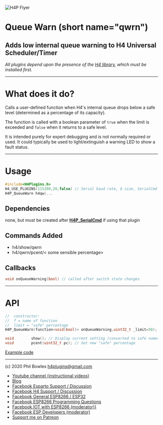 ![H4P Flyer](/assets/DiagLogo.jpg) 
# Queue Warn (short name="qwrn")

## Adds low internal queue warning to H4 Universal Scheduler/Timer

*All plugins depend upon the presence of the [H4 library](https://github.com/philbowles/H4), which must be installed first.*

---
# What does it do?

Calls a user-defined function when H4's internal queue drops below a safe level (determined as a percentage of its capacity).

The function is called with a boolean parameter of `true` when the limit is exceeded and `false` when it returns to a safe level.

It is intended purely for expert debugging and is not normally required or used. It could typically be used to light/extinguish a warning LED to show a fault status.

---

# Usage

```cpp
#include<H4Plugins.h>
H4_USE_PLUGINS(115200,20,false) // Serial baud rate, Q size, SerialCmd autostop
H4P_QueueWarn h4qw(...
```

## Dependencies

none, but must be created after [**H4P_SerialCmd**](h4cmd.md) if using that plugin

## Commands Added

* h4/show/qwrn
* h4/qwrn/pcent/< some sensible percentage>

## Callbacks

```cpp
void onQueueWarning(bool) // called after switch state changes
```

---

# API

```cpp
//  constructor:
//  f = name of function
//  limit = "safe" percentage
H4P_QueueWarn(function<void(bool)> onQueueWarning,uint32_t _limit=50);

void        show(); // Display current setting (converted to safe numer of tasks)
void        pcent(uint32_t pc); // Set new "safe" percentage
```

[Example code](../examples/H4P_QueueWarn/H4P_QueueWarn.ino)

---

(c) 2020 Phil Bowles h4plugins@gmail.com

* [Youtube channel (instructional videos)](https://www.youtube.com/channel/UCYi-Ko76_3p9hBUtleZRY6g)
* [Blog](https://8266iot.blogspot.com)
* [Facebook Esparto Support / Discussion](https://www.facebook.com/groups/esparto8266/)
* [Facebook H4  Support / Discussion](https://www.facebook.com/groups/444344099599131/)
* [Facebook General ESP8266 / ESP32](https://www.facebook.com/groups/2125820374390340/)
* [Facebook ESP8266 Programming Questions](https://www.facebook.com/groups/esp8266questions/)
* [Facebook IOT with ESP8266 (moderator)}](https://www.facebook.com/groups/1591467384241011/)
* [Facebook ESP Developers (moderator)](https://www.facebook.com/groups/ESP8266/)
* [Support me on Patreon](https://patreon.com/esparto)
